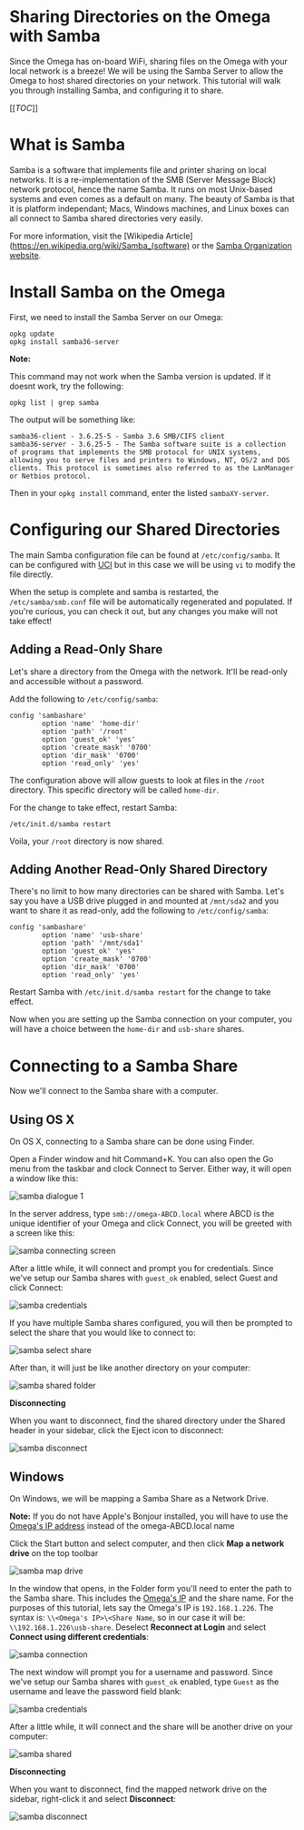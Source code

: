 # Sharing Directories on the Omega with Samba

Since the Omega has on-board WiFi, sharing files on the Omega with your local network is a breeze! We will be using the Samba Server to allow the Omega to host shared directories on your network. This tutorial will walk you through installing Samba, and configuring it to share.


[[_TOC_]]


[//]: # (What is Samba)

# What is Samba

Samba is a software that implements file and printer sharing on local networks. It is a re-implementation of the SMB (Server Message Block) network protocol, hence the name Samba. It runs on most Unix-based systems and even comes as a default on many. The beauty of Samba is that it is platform independant; Macs, Windows machines, and Linux boxes can all connect to Samba shared directories very easily.

For more information, visit the [Wikipedia Article](https://en.wikipedia.org/wiki/Samba_(software) or the [Samba Organization website](https://www.samba.org/).


[//]: # (Install Samba)

# Install Samba on the Omega

First, we need to install the Samba Server on our Omega:
```
opkg update
opkg install samba36-server
```

**Note:**

This command may not work when the Samba version is updated. If it doesnt work, try the following:
```
opkg list | grep samba
```
The output will be something like:
```
samba36-client - 3.6.25-5 - Samba 3.6 SMB/CIFS client
samba36-server - 3.6.25-5 - The Samba software suite is a collection of programs that implements the SMB protocol for UNIX systems, allowing you to serve files and printers to Windows, NT, OS/2 and DOS clients. This protocol is sometimes also referred to as the LanManager or Netbios protocol.
```

Then in your `opkg install` command, enter the listed `sambaXY-server`.



[//]: # (Configuring Samba)

# Configuring our Shared Directories

The main Samba configuration file can be found at `/etc/config/samba`. It can be configured with [UCI] but in this case we will be using `vi` to modify the file directly.

When the setup is complete and samba is restarted, the `/etc/samba/smb.conf` file will be automatically regenerated and populated. If you're curious, you can check it out, but any changes you make will not take effect!


[//]: # (Configuring Samba: Adding a Read-Only Share)

## Adding a Read-Only Share

Let's share a directory from the Omega with the network. It'll be read-only and accessible without a password. 

Add the following to `/etc/config/samba`:
```
config 'sambashare'
        option 'name' 'home-dir'
        option 'path' '/root'
        option 'guest_ok' 'yes'
        option 'create_mask' '0700'
        option 'dir_mask' '0700'
        option 'read_only' 'yes'
```

The configuration above will allow guests to look at files in the `/root` directory. This specific directory will be called `home-dir`.

For the change to take effect, restart Samba:
```
/etc/init.d/samba restart
```

Voila, your `/root` directory is now shared.


[//]: # (Configuring Samba: Adding Another Share)

## Adding Another Read-Only Shared Directory

There's no limit to how many directories can be shared with Samba. Let's say you have a USB drive plugged in and mounted at `/mnt/sda2` and you want to share it as read-only, add the following to `/etc/config/samba`:
```
config 'sambashare'
        option 'name' 'usb-share'
        option 'path' '/mnt/sda1'
        option 'guest_ok' 'yes'
        option 'create_mask' '0700'
        option 'dir_mask' '0700'
        option 'read_only' 'yes'
```

Restart Samba with `/etc/init.d/samba restart` for the change to take effect.

Now when you are setting up the Samba connection on your computer, you will have a choice between the `home-dir` and `usb-share` shares.


[//]: # (Connecting to a Samba Share)

# Connecting to a Samba Share

Now we'll connect to the Samba share with a computer.

[//]: # (Connecting to a Samba Share: OS X)

## Using OS X

On OS X, connecting to a Samba share can be done using Finder.

Open a Finder window and hit Command+K. You can also open the Go menu from the taskbar and clock Connect to Server. Either way, it will open a window like this:

![samba dialogue 1](http://i.imgur.com/VLTiKxw.png)

In the server address, type `smb://omega-ABCD.local` where ABCD is the unique identifier of your Omega and click Connect, you will be greeted with a screen like this:

![samba connecting screen](http://i.imgur.com/XxgCrpU.png)

After a little while, it will connect and prompt you for credentials. Since we've setup our Samba shares with `guest_ok` enabled, select Guest and click Connect:

![samba credentials](http://i.imgur.com/Nnjk8mr.png)

If you have multiple Samba shares configured, you will then be prompted to select the share that you would like to connect to:

![samba select share](http://i.imgur.com/vgLnlKH.png)

After than, it will just be like another directory on your computer:

![samba shared folder](http://i.imgur.com/9RL1dox.png)


**Disconnecting**

When you want to disconnect, find the shared directory under the Shared header in your sidebar, click the Eject icon to disconnect:

![samba disconnect](http://i.imgur.com/6P4315S.png)





[//]: # (Connecting to a Samba Share: Windows)

## Windows

On Windows, we will be mapping a Samba Share as a Network Drive.

**Note:** If you do not have Apple's Bonjour installed, you will have to use the [Omega's IP address](./Find-the-Omegas-IP-address) instead of the omega-ABCD.local name

Click the Start button and select computer, and then click **Map a network drive** on the top toolbar

![samba map drive](http://i.imgur.com/FZv813p.png)

In the window that opens, in the Folder form you'll need to enter the path to the Samba share. This includes the [Omega's IP](./Find-the-Omegas-IP-address) and the share name. For the purposes of this tutorial, lets say the Omega's IP is `192.168.1.226`. The syntax is: `\\<Omega's IP>\<Share Name`, so in our case it will be: `\\192.168.1.226\usb-share`. Deselect **Reconnect at Login** and select **Connect using different credentials**:

![samba connection](http://i.imgur.com/0hfE2uR.png)

The next window will prompt you for a username and password. Since we've setup our Samba shares with `guest_ok` enabled, type `Guest` as the username and leave the password field blank:

![samba credentials](http://i.imgur.com/R8z019B.png)

After a little while, it will connect and the share will be another drive on your computer:

![samba shared](http://i.imgur.com/EVsqI0D.png)



**Disconnecting**

When you want to disconnect, find the mapped network drive on the sidebar, right-click it and select **Disconnect**:

![samba disconnect](http://i.imgur.com/Re9GYwh.png)






   [UCI]: <https://wiki.onion.io/Tutorials/OpenWRT%20Tutorials/UCI_Tutorial/uci_introduction>
